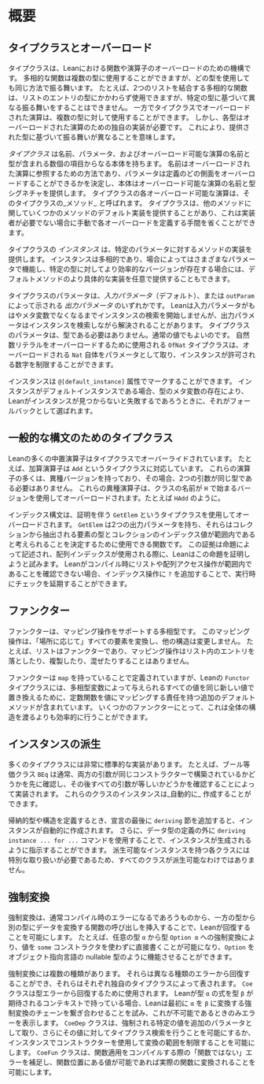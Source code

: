 # 概要

## タイプクラスとオーバーロード

タイプクラスは、Leanにおける関数や演算子のオーバーロードのための機構です。
多相的な関数は複数の型に使用することができますが、どの型を使用しても同じ方法で振る舞います。
たとえば、2つのリストを結合する多相的な関数は、リストのエントリの型にかかわらず使用できますが、特定の型に基づいて異なる振る舞いをすることはできません。
一方でタイプクラスでオーバーロードされた演算は、複数の型に対して使用することができます。
しかし、各型はオーバーロードされた演算のための独自の実装が必要です。
これにより、提供された型に基づいて振る舞いが異なることを意味します。

_タイプクラス_ は名前、パラメータ、およびオーバーロード可能な演算の名前と型が含まれる数個の項目からなる本体を持ちます。
名前はオーバーロードされた演算に参照するための方法であり、パラメータは定義のどの側面をオーバーロードすることができるかを決定し、本体はオーバーロード可能な演算の名前と型シグネチャを提供します。
タイプクラスの各オーバーロード可能な演算は、そのタイプクラスの_メソッド_ と呼ばれます。
タイプクラスは、他のメソッドに関していくつかのメソッドのデフォルト実装を提供することがあり、これは実装者が必要でない場合に手動で各オーバーロードを定義する手間を省くことができます。

タイプクラスの _インスタンス_ は、特定のパラメータに対するメソッドの実装を提供します。
インスタンスは多相的であり、場合によってはさまざまなパラメータで機能し、特定の型に対してより効率的なバージョンが存在する場合には、デフォルトメソッドのより具体的な実装を任意で提供することもできます。

タイプクラスのパラメータは、_入力パラメータ_（デフォルト）、または `outParam` によって示される _出力パラメータ_ のいずれかです。
Leanは入力パラメータがもはやメタ変数でなくなるまでインスタンスの検索を開始しませんが、出力パラメータはインスタンスを検索しながら解決されることがあります。
タイプクラスのパラメータは、型である必要はありません。通常の値でもよいのです。
自然数リテラルをオーバーロードするために使用される `OfNat` タイプクラスは、オーバーロードされる `Nat` 自体をパラメータとして取り、インスタンスが許可される数字を制限することができます。

インスタンスは `@[default_instance]` 属性でマークすることができます。
インスタンスがデフォルトインスタンスである場合、型のメタ変数の存在により、Leanがインスタンスが見つからないと失敗するであろうときに、それがフォールバックとして選ばれます。

## 一般的な構文のためのタイプクラス

Leanの多くの中置演算子はタイプクラスでオーバーライドされています。
たとえば、加算演算子は `Add` というタイプクラスに対応しています。
これらの演算子の多くは、異種バージョンを持っており、その場合、2つの引数が同じ型である必要はありません。
これらの異種演算子は、クラスの名前が `H` で始まるバージョンを使用してオーバーロードされます。たとえば `HAdd` のように。

インデックス構文は、証明を伴う `GetElem` というタイプクラスを使用してオーバーロードされます。
`GetElem` は2つの出力パラメータを持ち、それらはコレクションから抽出される要素の型とコレクションのインデックス値が範囲内であると考えられることを決定するために使用できる関数です。
この証拠は命題によって記述され、配列インデックスが使用される際に、Leanはこの命題を証明しようと試みます。
Leanがコンパイル時にリストや配列アクセス操作が範囲内であることを確認できない場合、インデックス操作に `?` を追加することで、実行時にチェックを延期することができます。

## ファンクター

ファンクターは、マッピング操作をサポートする多相型です。
このマッピング操作は、「場所に応じて」すべての要素を変換し、他の構造は変更しません。
たとえば、リストはファンクターであり、マッピング操作はリスト内のエントリを落としたり、複製したり、混ぜたりすることはありません。

ファンクターは `map` を持っていることで定義されていますが、Leanの `Functor` タイプクラスには、多相型変数によって与えられるすべての値を同じ新しい値で置き換えるために、定数関数を値にマッピングする責任を持つ追加のデフォルトメソッドが含まれています。
いくつかのファンクターにとって、これは全体の構造を渡るよりも効率的に行うことができます。

## インスタンスの派生

多くのタイプクラスには非常に標準的な実装があります。
たとえば、ブール等価クラス `BEq` は通常、両方の引数が同じコンストラクターで構築されているかどうかを先に確認し、その後すべての引数が等しいかどうかを確認することによって実装されます。
これらのクラスのインスタンスは_自動的に_ 作成することができます。

帰納的型や構造を定義するとき、宣言の最後に `deriving` 節を追加すると、インスタンスが自動的に作成されます。
さらに、データ型の定義の外に `deriving instance ... for ...` コマンドを使用することで、インスタンスが生成されるように指示することができます。
派生可能なインスタンスを持つ各クラスには特別な取り扱いが必要であるため、すべてのクラスが派生可能なわけではありません。

## 強制変換

強制変換は、通常コンパイル時のエラーになるであろうものから、一方の型から別の型にデータを変換する関数の呼び出しを挿入することで、Leanが回復することを可能にします。
たとえば、任意の型 `α` から型 `Option α` への強制変換により、値を `some` コンストラクタを使わずに直接書くことが可能になり、`Option` をオブジェクト指向言語の nullable 型のように機能させることができます。

強制変換には複数の種類があります。
それらは異なる種類のエラーから回復することができ、それらはそれぞれ独自のタイプクラスによって表されます。
`Coe` クラスは型エラーから回復するために使用されます。
Leanが型 `α` の式を型 `β` が期待されるコンテキストで持っている場合、Leanは最初に `α` を `β` に変換する強制変換のチェーンを繋ぎ合わせることを試み、これが不可能であるときのみエラーを表示します。
`CoeDep` クラスは、強制される特定の値を追加のパラメータとして取り、さらにその値に対してタイプクラス検索を行うことを可能にするか、インスタンスでコンストラクターを使用して変換の範囲を制限することを可能にします。
`CoeFun` クラスは、関数適用をコンパイルする際の「関数ではない」エラーを補足し、関数位置にある値が可能であれば実際の関数に変換されることを可能にします。